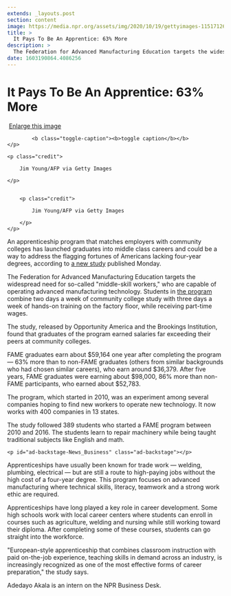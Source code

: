 ```yaml
--- 
extends: _layouts.post 
section: content 
image: https://media.npr.org/assets/img/2020/10/19/gettyimages-1151712645_wide-ae9f1b118e032ac255832ecb13f4e4a198f5559e.jpg?s=1400 
title: > 
  It Pays To Be An Apprentice: 63% More 
description: > 
  The Federation for Advanced Manufacturing Education targets the widespread need for so-called "middle-skill workers," who are capable of operating advanced manufacturing technology.Students in the program combine two days a week of community college study with three days a week of hands-on training on the factory floor, while receiving part-time wages.The study, released by Opportunity America and the Brookings Institution, found that graduates of the program earned salaries far exceeding their peers at community colleges.FAME graduates earn about $59,164 one year after completing the program — 63% more than to non-FAME graduates (others from similar backgrounds who had chosen similar careers), who earn around $36,379.This program focuses on advanced manufacturing where technical skills, literacy, teamwork and a strong work ethic are required. 
date: 1603190864.4086256 
--- 
```

<div><p class="storytitle">
      <h1>It Pays To Be An Apprentice: 63% More</h1>
   
   
   
</p><img src="https://media.npr.org/assets/img/2020/10/19/gettyimages-1151712645-b0fd37bdeb418117e80805b9cc81a4cc04811a5a-s1100-c15.jpg" class="img lazyOnLoad" alt="">
        <a class="enlargelink" href="https://media.npr.org/assets/img/2020/10/19/gettyimages-1151712645-b0fd37bdeb418117e80805b9cc81a4cc04811a5a-s1200.jpg">Enlarge this image</a>
        <p class="caption-wrap">
         


            <b class="toggle-caption"><b>toggle caption</b></b>
    </p>

    <p class="credit">
        
        Jim Young/AFP via Getty Images
        
    </p>
<img alt="">
    <p class="image_data">
         
        <p class="credit">
            
            Jim Young/AFP via Getty Images
            
        </p>
    </p>
<p>An apprenticeship program that matches employers with community colleges has launched graduates into middle class careers and could be a way to address the flagging fortunes of Americans lacking four-year degrees, according to <a href="https://opportunityamericaonline.org/kyfame/">a new study</a> published Monday.</p>   <p>The Federation for Advanced Manufacturing Education targets the widespread need for so-called "middle-skill workers," who are capable of operating advanced manufacturing technology. Students in <a href="https://fame-usa.com/">the program </a>combine two days a week of community college study with three days a week of hands-on training on the factory floor, while receiving part-time wages.</p>   <p>The study, released by Opportunity America and the Brookings Institution, found that graduates of the program earned salaries far exceeding their peers at community colleges. </p>   <p>FAME graduates earn about $59,164 one year after completing the program &#8212; 63% more than to non-FAME graduates (others from similar backgrounds who had chosen similar careers), who earn around $36,379. After five years, FAME graduates were earning about $98,000, 86% more than non-FAME participants, who earned about $52,783. </p>   <p>The program, which started in 2010, was an experiment among several companies hoping to find new workers to operate new technology. It now works with 400 companies in 13 states.</p>   <p>The study followed 389 students who started a FAME program between 2010 and 2016. The students learn to repair machinery while being taught traditional subjects like English and math. </p>   
    

    <p id="ad-backstage-News_Business" class="ad-backstage"></p>

   <p>Apprenticeships have usually been known for trade work &#8212; welding, plumbing, electrical &#8212; but are still a route to high-paying jobs without the high cost of a four-year degree. This program focuses on advanced manufacturing where technical skills, literacy, teamwork and a strong work ethic are required. </p>   <p>Apprenticeships have long played a key role in career development. Some high schools work with local career centers where students can enroll in courses such as agriculture, welding and nursing while still working toward their diploma. After completing some of these courses, students can go straight into the workforce. </p>   <p>"European-style apprenticeship that combines classroom instruction with paid on-the-job experience, teaching skills in demand across an industry, is increasingly recognized as one of the most effective forms of career preparation," the study says. </p>   <p>Adedayo Akala is an intern on the NPR Business Desk. </p>
</div>